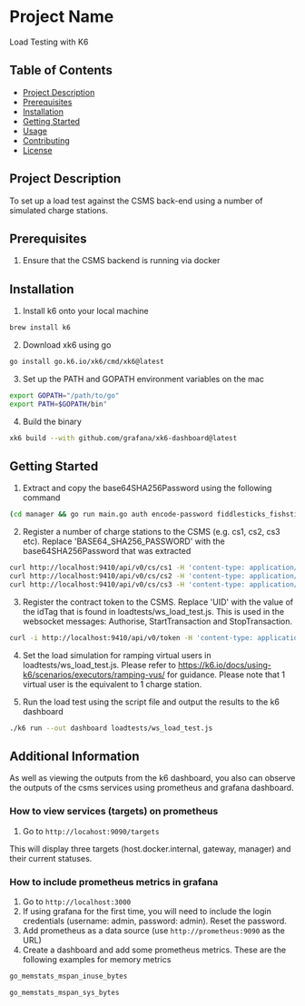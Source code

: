 # Project Name

Load Testing with K6

## Table of Contents

- [Project Description](#project-description)
- [Prerequisites](#prerequisites)
- [Installation](#installation)
- [Getting Started](#getting-started)
- [Usage](#usage)
- [Contributing](#contributing)
- [License](#license)

## Project Description

To set up a load test against the CSMS back-end using a number of simulated charge stations. 

## Prerequisites
1. Ensure that the CSMS backend is running via docker

## Installation

1. Install k6 onto your local machine
```bash
brew install k6
```
2. Download xk6 using go
```bash
go install go.k6.io/xk6/cmd/xk6@latest
```

3. Set up the PATH and GOPATH environment variables on the mac
```bash
export GOPATH="/path/to/go"
export PATH=$GOPATH/bin"
```

4. Build the binary
```bash
xk6 build --with github.com/grafana/xk6-dashboard@latest
```

## Getting Started

1. Extract and copy the base64SHA256Password using the following command
```bash
(cd manager && go run main.go auth encode-password fiddlesticks_fishsticks)
```
2. Register a number of charge stations to the CSMS (e.g. cs1, cs2, cs3 etc). Replace 'BASE64_SHA256_PASSWORD' with the base64SHA256Password that was extracted
```bash
curl http://localhost:9410/api/v0/cs/cs1 -H 'content-type: application/json' -d '{"securityProfile":0,"base64SHA256Password":"BASE64_SHA256_PASSWORD"}' &&
curl http://localhost:9410/api/v0/cs/cs2 -H 'content-type: application/json' -d '{"securityProfile":0,"base64SHA256Password":"BASE64_SHA256_PASSWORD"}' &&
curl http://localhost:9410/api/v0/cs/cs3 -H 'content-type: application/json' -d '{"securityProfile":0,"base64SHA256Password":"BASE64_SHA256_PASSWORD"}'
```

3. Register the contract token to the CSMS. Replace 'UID' with the value of the idTag that is found in loadtests/ws_load_test.js. This is used in the websocket messages: Authorise, StartTransaction and StopTransaction.
```bash 
curl -i http://localhost:9410/api/v0/token -H 'content-type: application/json' -d '{"countryCode": "GB","partyId": "TWK","type": "RFID","uid": "UID","contractId": "GBTWK012345678V","issuer": "Thoughtworks","valid": true,"cacheMode": "ALWAYS"}'
```

4. Set the load simulation for ramping virtual users in loadtests/ws_load_test.js. Please refer to https://k6.io/docs/using-k6/scenarios/executors/ramping-vus/ for guidance. Please note that 1 virtual user is the equivalent to 1 charge station.


5. Run the load test using the script file and output the results to the k6 dashboard
```bash
./k6 run --out dashboard loadtests/ws_load_test.js 
```


## Additional Information

As well as viewing the outputs from the k6 dashboard, you also can observe the outputs of the csms services using prometheus and grafana dashboard.

### How to view services (targets) on prometheus

1. Go to `http://locahost:9090/targets`

This will display three targets (host.docker.internal, gateway, manager) and their current statuses. 


### How to include prometheus metrics in grafana

1. Go to `http://localhost:3000`
2. If using grafana for the first time, you will need to include the login credentials (username: admin, password: admin). Reset the password.
3. Add prometheus as a data source (use `http://prometheus:9090` as the URL)
4. Create a dashboard and add some prometheus metrics. These are the following examples for memory metrics
```bash 
go_memstats_mspan_inuse_bytes
```
```bash 
go_memstats_mspan_sys_bytes
```





